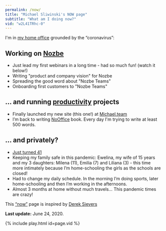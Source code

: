 ```yaml
---
permalink: /now/
title: "Michael Sliwinski's NOW page"
subtitle: "What am I doing now?"
vid: "w2L41TRhc-0"
---
```


I'm in [my home office](/tag/office) grounded by the “coronavirus”:

## Working on [Nozbe][]

* Just lead my first webinars in a long time - had so much fun! (watch it below!)
* Writing "product and company vision" for Nozbe
* Spreading the good word about "Nozbe Teams"
* Onboarding first customers to "Nozbe Teams"

## … and running [productivity](/tag/productivity) projects

* Finally launched my new site (this one!) at [Michael.team](/)
* I’m back to writing [NoOffice](https://NoOffice.org) book. Every day I'm trying to write at least 500 words.

## … and privately?

* [Just turned 41](/forty1)
* Keeping my family safe in this pandemic: Ewelina, my wife of 15 years and my 3 daughters: Milena (11), Emilia (7) and Liliana (3) - this time more intimately because I’m home-schooling the girls as the schools are closed!
* Had to change my daily schedule. In the morning I’m doing sports, later home-schooling and then I’m working in the afternoons.
* Almost 3 months at home without much travels... This pandemic times are crazy!

This [“now”][n] page is inspired by [Derek Sievers][s]

**Last update:** June 24, 2020.

{% include play.html id=page.vid %}

[Nozbe]: https://Nozbe.com/
[n]: https://nownownow.com/p/Wwy1
[s]: https://sivers.org/now
